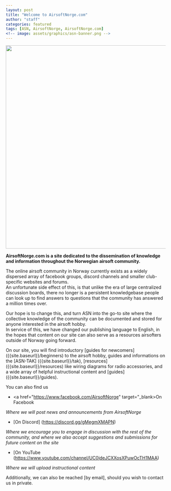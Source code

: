 ```yaml
---
layout: post
title: "Welcome to AirsoftNorge.com"
author: "staff"
categories: featured
tags: [ASN, AirsoftNorge, AirsoftNorge.com]
<!-- image: assets/graphics/asn-banner.png -->
---
```



<div class="image-thumbnail">
	<a href="{{site.baseurl}}assets/graphics/asn-banner.png">
		<img src="{{site.baseurl}}assets/graphics/asn-banner.png" width="640"/>
	</a>
</div>


**AirsoftNorge.com is a site dedicated to the dissemination of knowledge and information throughout the Norwegian airsoft community.**

The online airsoft community in Norway currently exists as a widely dispersed array of facebook groups, discord channels and smaller club-specific websites and forums.\
An unfortunate side effect of this, is that unlike the era of large centralized discussion boards, there no longer is a persistent knowledgebase people can look up to find answers to questions that the community has answered a million times over.

Our hope is to change this, and turn ASN into the go-to site where the collective knowledge of the community can be documented and stored for anyone interested in the airsoft hobby.\
In service of this, we have changed our publishing language to English, in the hopes that content on our site can also serve as a resources airsofters outside of Norway going forward.

On our site, you will find introductory [guides for newcomers] ({{site.baseurl}}/beginners) to the airsoft hobby, guides and informations on the [ASN-TAK] ({{site.baseurl}}/tak), [resources] ({{site.baseurl}}/resources) like wiring diagrams for radio accessories, and a wide array of helpful instructional content and [guides] ({{site.baseurl}}/guides).

You can also find us

* <a href="https://www.facebook.com/AirsoftNorge" target="_blank>On Facebook</a>

*Where we will post news and announcements from AirsoftNorge*

* [On Discord] (https://discord.gg/gMegmXMAPN)

*Where we encourage you to engage in discussion with the rest of the community, and where we also accept suggestions and submissions for future content on the site*

* [On YouTube (https://www.youtube.com/channel/UC0jdeJCXXosXPuwOcTH1MAA)

*Where we will upload instructional content*

Additionally, we can also be reached [by email], should you wish to contact us in private.